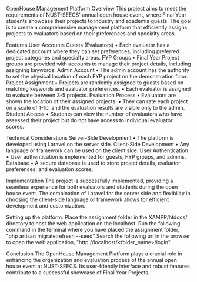 OpenHouse Management Platform
Overview
This project aims to meet the requirements of NUST-SEECS' annual open house event, where Final Year students showcase their projects to industry and academia guests. The goal is to create a comprehensive management platform that efficiently assigns projects to evaluators based on their preferences and specialty areas.

Features
User Accounts
    Guests (Evaluators)
    •	Each evaluator has a dedicated account where they can set preferences, including preferred project categories and specialty areas.
    FYP Groups
    •	Final Year Project groups are provided with accounts to manage their project details, including assigning keywords.
    Admin Account
    •	The admin account has the authority to set the physical location of each FYP project on the demonstration floor.
Project Assignment
•	Projects are randomly assigned to guests based on matching keywords and evaluator preferences.
•	Each evaluator is assigned to evaluate between 3-5 projects.
Evaluation Process
•	Evaluators are shown the location of their assigned projects.
•	They can rate each project on a scale of 1-10, and the evaluation results are visible only to the admin.
Student Access
•	Students can view the number of evaluators who have assessed their project but do not have access to individual evaluator scores.

Technical Considerations
Server-Side Development
•	The platform is developed using Laravel on the server side.
Client-Side Development
•	Any language or framework can be used on the client side.
User Authentication
•	User authentication is implemented for guests, FYP groups, and admins.
Database
•	A secure database is used to store project details, evaluator preferences, and evaluation scores.

Implementation
The project is successfully implemented, providing a seamless experience for both evaluators and students during the open house event. The combination of Laravel for the server side and flexibility in choosing the client-side language or framework allows for efficient development and customization.

Setting up the platform:
Place the assignment folder in the XAMPP/htdocs/ directory to host the web application on the localhost.
Run the following command in the terminal where you have placed the assignment folder,
    "php artisan migrate:refresh --seed"
Search the following url in the browser to open the web application,
    "http://localhost/<folder_name>/login"

Conclusion
The OpenHouse Management Platform plays a crucial role in enhancing the organization and evaluation process of the annual open house event at NUST-SEECS. Its user-friendly interface and robust features contribute to a successful showcase of Final Year Projects.
